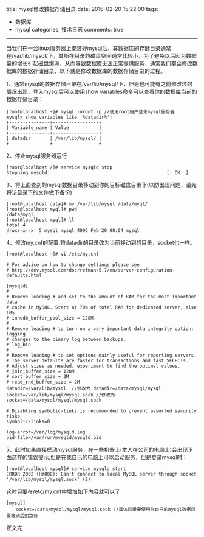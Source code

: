 title: mysql修改数据存储目录
date: 2016-02-20 15:22:00
tags:
- 数据库
- mysql
categories: 技术日志
comments: true
---


当我们在一台linux服务器上安装好mysql后，其数据库的存储目录通常在/var/lib/mysql/下，其所在目录的磁盘空间通常比较小，为了避免以后因为数据量的增长引起磁盘爆满，从而导致数据库无法正常提供服务，通常我们都会修改数据库的数据存储目录，以下就是修改数据库的数据存储目录的过程。
<!--more-->

1、通常mysql的数据存储目录在/var/lib/mysql/下，但是也可能有之前修改过的情况出现，登入mysql后可以使用show variables命令可以查看你的数据库当前的数据存储目录：

``` 
[root@localhost ~]# mysql -uroot -p //使用root用户登录mysql服务器
mysql> show variables like '%datadir%';
+---------------+-----------------+
| Variable_name | Value           |
+---------------+-----------------+
| datadir       | /var/lib/mysql/ |
+---------------+-----------------+

```
2、停止mysql服务器运行

```
[root@localhost /]# service mysqld stop
Stopping mysqld:                                           [  OK  ]
```
3、将上面查到的mysql数据目录移动到你的目标磁盘目录下(以防出现问题，请先将该目录下的文件做下备份)
```
[root@localhost data]# mv /var/lib/mysql /data/myql/
[root@localhost myql]# pwd
/data/myql
[root@localhost myql]# ll
total 4
drwxr-x--x. 5 mysql mysql 4096 Feb 20 08:04 mysql
```
4、修改my.cnf的配置,将datadir的目录改为当前移动到的目录，socket也一样。
```
[root@localhost ~]# vi /etc/my.cnf

# For advice on how to change settings please see
# http://dev.mysql.com/doc/refman/5.7/en/server-configuration-defaults.html

[mysqld]
#
# Remove leading # and set to the amount of RAM for the most important data
# cache in MySQL. Start at 70% of total RAM for dedicated server, else 10%.
# innodb_buffer_pool_size = 128M
#
# Remove leading # to turn on a very important data integrity option: logging
# changes to the binary log between backups.
# log_bin
#
# Remove leading # to set options mainly useful for reporting servers.
# The server defaults are faster for transactions and fast SELECTs.
# Adjust sizes as needed, experiment to find the optimal values.
# join_buffer_size = 128M
# sort_buffer_size = 2M
# read_rnd_buffer_size = 2M
datadir=/var/lib/mysql  //修改为 datadir=/data/mysql/mysql
socket=/var/lib/mysql/mysql.sock //修改为socket=/data/mysql/mysql/mysql.sock

# Disabling symbolic-links is recommended to prevent assorted security risks
symbolic-links=0

log-error=/var/log/mysqld.log
pid-file=/var/run/mysqld/mysqld.pid
```
5、此时如果直接启动mysql服务，在一些机器上(本人在公司的电脑上)会出现下面这样的错误提示,但是在我自己的电脑上可以启动服务，但是登录mysql时：
```
[root@localhost mysql]# service mysqld start
ERROR 2002 (HY000): Can't connect to local MySQL server through socket '/var/lib/mysql/mysql.sock' (2)
```
这时只要在/etc/my.cnf中增加如下内容就可以了
```
[mysql] 
　　socket=/data/mysql/mysql/mysql.sock //具体目录要使用你自己的mysql数据目录移动后的路径
```

正文完